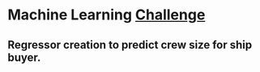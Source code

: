 # Machine Learning [Challenge](https://towardsdatascience.com/sample-take-home-coding-exercise-for-a-data-scientist-position-8086dd195a76)
## Regressor creation to predict crew size for ship buyer.
